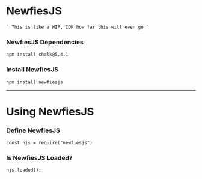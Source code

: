 # NewfiesJS

	` This is like a WIP, IDK how far this will even go `

### NewfiesJS Dependencies
	 
	npm install chalk@5.4.1

### Install NewfiesJS

    npm install newfiesjs

<hr>

# Using NewfiesJS

### Define NewfiesJS
	
	const njs = require("newfiesjs")

### Is NewfiesJS Loaded?
	
	njs.loaded();